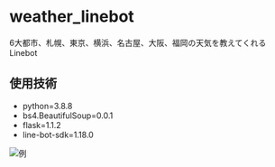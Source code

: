 # weather_linebot

6大都市、札幌、東京、横浜、名古屋、大阪、福岡の天気を教えてくれるLinebot

## 使用技術
- python=3.8.8
- bs4.BeautifulSoup=0.0.1
- flask=1.1.2
- line-bot-sdk=1.18.0

![例](images/images/1631778750858.png)